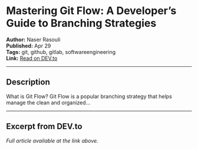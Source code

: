 # Mastering Git Flow: A Developer’s Guide to Branching Strategies

**Author:** Naser Rasouli  
**Published:** Apr 29  
**Tags:** git, github, gitlab, softwareengineering  
**Link:** [Read on DEV.to](https://dev.to/naserrasouli/mastering-git-flow-a-developers-guide-to-branching-strategies-2hej)

---

## Description
What is Git Flow? Git Flow is a popular branching strategy that helps manage the clean and organized...

---

## Excerpt from DEV.to
*Full article available at the link above.*

